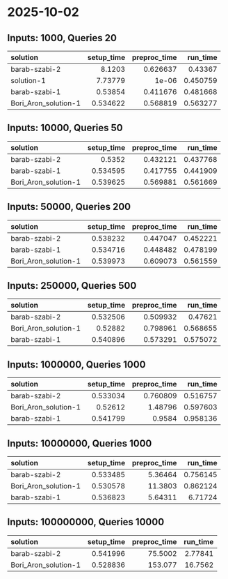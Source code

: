 # 2025-10-02

## Inputs: 1000, Queries 20

| solution             |   setup_time |   preproc_time |   run_time |
|:---------------------|-------------:|---------------:|-----------:|
| barab-szabi-2        |     8.1203   |       0.626637 |   0.43367  |
| solution-1           |     7.73779  |       1e-06    |   0.450759 |
| barab-szabi-1        |     0.53854  |       0.411676 |   0.481668 |
| Bori_Aron_solution-1 |     0.534622 |       0.568819 |   0.563277 |

## Inputs: 10000, Queries 50

| solution             |   setup_time |   preproc_time |   run_time |
|:---------------------|-------------:|---------------:|-----------:|
| barab-szabi-2        |     0.5352   |       0.432121 |   0.437768 |
| barab-szabi-1        |     0.534595 |       0.417755 |   0.441909 |
| Bori_Aron_solution-1 |     0.539625 |       0.569881 |   0.561669 |

## Inputs: 50000, Queries 200

| solution             |   setup_time |   preproc_time |   run_time |
|:---------------------|-------------:|---------------:|-----------:|
| barab-szabi-2        |     0.538232 |       0.447047 |   0.452221 |
| barab-szabi-1        |     0.534716 |       0.448482 |   0.478199 |
| Bori_Aron_solution-1 |     0.539973 |       0.609073 |   0.561559 |

## Inputs: 250000, Queries 500

| solution             |   setup_time |   preproc_time |   run_time |
|:---------------------|-------------:|---------------:|-----------:|
| barab-szabi-2        |     0.532506 |       0.509932 |   0.47621  |
| Bori_Aron_solution-1 |     0.52882  |       0.798961 |   0.568655 |
| barab-szabi-1        |     0.540896 |       0.573291 |   0.575072 |

## Inputs: 1000000, Queries 1000

| solution             |   setup_time |   preproc_time |   run_time |
|:---------------------|-------------:|---------------:|-----------:|
| barab-szabi-2        |     0.533034 |       0.760809 |   0.516757 |
| Bori_Aron_solution-1 |     0.52612  |       1.48796  |   0.597603 |
| barab-szabi-1        |     0.541799 |       0.9584   |   0.958136 |

## Inputs: 10000000, Queries 1000

| solution             |   setup_time |   preproc_time |   run_time |
|:---------------------|-------------:|---------------:|-----------:|
| barab-szabi-2        |     0.533485 |        5.36464 |   0.756145 |
| Bori_Aron_solution-1 |     0.530578 |       11.3803  |   0.862124 |
| barab-szabi-1        |     0.536823 |        5.64311 |   6.71724  |

## Inputs: 100000000, Queries 10000

| solution             |   setup_time |   preproc_time |   run_time |
|:---------------------|-------------:|---------------:|-----------:|
| barab-szabi-2        |     0.541996 |        75.5002 |    2.77841 |
| Bori_Aron_solution-1 |     0.528836 |       153.077  |   16.7562  |